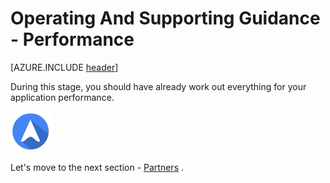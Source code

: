 <properties
	pageTitle="Global Customer Playbook operating-supporting-guidance-performance | Azure"
	description="Global Customer Playbook - guidance for the Performance area of the Operating and Supporting Stage"
	services="global-customer-playbook"
	documentationCenter=""
	authors="jtong"
	manager="edwinc"
	editor=""
	tags="global-customer-playbook"/>

<tags
	ms.service="migration-lifecycle-operating-supporting"
	ms.workload=""
	ms.tgt_pltfrm=""
	ms.devlang="na"
	ms.topic="article"
	ms.date="12/26/2016"
	wacn.date="12/26/2016"
	wacn.lang="en"
	ms.author="jtong"/>


# Operating And Supporting Guidance - Performance

[AZURE.INCLUDE [header](../../../includes/operating-supporting-guidance.md)]

During this stage, you should have already work out everything for your application performance.

![navigation](../../media/navigation.png)

Let's move to the next section - [Partners](/solutions/global-customer/operating-supporting/guidance/partners/) .

